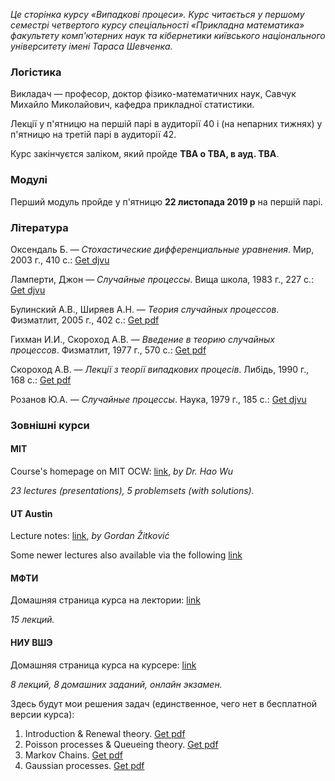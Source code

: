 <i class="text-muted">Це сторінка курсу &laquo;Випадкові процеси&raquo;. Курс читається у першому семестрі четвертого курсу спеціальності &laquo;Прикладна математика&raquo; факультету комп'ютерних наук та кібернетики київського національного університету імені Тараса Шевченка.</i>

<div class="mt-2 mb-2 pl-3 pr-3 pb-2 pt-2 border border-primary rounded bg-white">
    <h3 class="text-primary">Логістика</h3>
    <p>
        Викладач &mdash; професор, доктор фізико-математичних наук, Савчук Михайло Миколайович, кафедра прикладної статистики.
    </p>
    <p>
        Лекції у п'ятницю на першій парі в аудиторії 40 і (на непарних тижнях) у п'ятницю на третій парі в аудиторії 42.
    </p>
    <p>
        Курс закінчуєтся заліком, який пройде <b class="text-danger">TBA о TBA, в ауд. TBA</b>.
    </p>
</div>

<div class="mt-2 mb-2 pl-3 pr-3 pb-2 pt-2 border border-primary rounded bg-white">
    <h3 class="text-danger">Модулі</h3>
    <p>
        Перший модуль пройде у п'ятницю <b class="text-danger">22&nbsp;листопада 2019&nbsp;р</b> на першій парі.
    </p>
</div>

<div class="mt-2 mb-2 pl-3 pr-3 pb-2 pt-2 border border-primary rounded bg-white">
    <h3 class="text-primary">Література</h3>
    <p>
        Оксендаль&nbsp;Б. &mdash; <i>Стохастические дифференциальные уравнения</i>. Мир, 2003&nbsp;г., 410&nbsp;с.: <a class="badge badge-success" href="books/Оксендаль-Б.-Стохастические-дифференциальные-уравнения-Мир-2003.djvu">Get djvu</a>
    </p>
    <p>
        Ламперти, Джон &mdash; <i>Случайные процессы</i>. Вища школа, 1983&nbsp;г., 227&nbsp;с.: <a class="badge badge-success" href="books/Ламперти,-Джон-Случайные-процессы.-Обзор-математической-теории-Вища-школа-1983.djvu">Get djvu</a>
    </p>
    <p>
        Булинский&nbsp;А.В., Ширяев&nbsp;А.Н. &mdash; <i>Теория случайных процессов</i>. Физматлит, 2005&nbsp;г., 402&nbsp;с.: <a class="badge badge-success" href="books/Булинский-А.В.,-Ширяев-А.Н.-Теория-случайных-процессов-Физматлит-2005.pdf">Get pdf</a>
    </p>
    <p>
        Гихман&nbsp;И.И., Скороход&nbsp;А.В. &mdash; <i>Введение в теорию случайных процессов</i>. Физматлит, 1977&nbsp;г., 570&nbsp;с.: <a class="badge badge-success" href="books/Гихман-И.И.,-Скороход-А.В.-Введение-теорию-случайных-процессов-Физматлит-1977.pdf">Get pdf</a>
    </p>
    <p>
        Скороход&nbsp;А.В. &mdash; <i>Лекції з теорії випадкових процесів</i>. Либідь, 1990&nbsp;г., 168&nbsp;с.: <a class="badge badge-success" href="books/Скороход-А.В.-Лекції-з-теорії-випадкових-процесів-Либідь-1990.pdf">Get pdf</a>
    </p>
    <p>
        Розанов&nbsp;Ю.А. &mdash; <i>Случайные процессы</i>. Наука, 1979&nbsp;г., 185&nbsp;с.: <a class="badge badge-success" href="books/Розанов-Ю.А.-Случайные-процессы-Наука-1979.djvu">Get djvu</a>
    </p>
</div>

<div class="mt-2 mb-2 pl-3 pr-3 pb-2 pt-2 border border-primary rounded bg-white">
    <h3 class="text-primary">Зовнішні курси</h3>
    <h4 class="text-primary">MIT</h4>
    <p>
        Course's homepage on MIT OCW: <a href="https://ocw.mit.edu/courses/mathematics/18-445-introduction-to-stochastic-processes-spring-2015/">link</a>, <i>by Dr. Hao Wu</i>
        <!-- You can also download the compact archive: [7-zip](18-445-Introduction-to-Stochastic-Processes-Spring'15/all.7z) -->
    </p>
    <p>
        <i class="text-muted">23 lectures (presentations), 5 problemsets (with solutions).</i>
    </p>
    <h4 class="text-primary">UT Austin</h4>
    <p>
        Lecture notes: <a href="https://web.ma.utexas.edu/users/gordanz/notes/introduction_to_stochastic_processes.pdf">link</a>, <i>by Gordan Žitković</i>
    </p>
    <p>
        Some newer lectures also available via the following <a href="https://web.ma.utexas.edu/users/gordanz/lecture_notes_page.html">link</a>
    </p>
    <h4 class="text-primary">МФТИ</h4>
    <p>
        Домашняя страница курса на лектории: <a href="https://lectoriy.mipt.ru/course/Maths-StochasticProcesses-15L">link</a>
    </p>
    <p>
        <i class="text-muted">15 лекций.</i>
    </p>
    <h4 class="text-primary">НИУ ВШЭ</h4>
    <p>
        Домашняя страница курса на курсере: <a href="https://www.coursera.org/learn/stochasticprocesses/home/welcome">link</a>
    </p>
    <p>
        <i class="text-muted">8 лекций, 8 домашних заданий, онлайн экзамен.</i>
    </p>
    <p>
        Здесь будут мои решения задач (единственное, чего нет в бесплатной версии курса):
        <ol>
            <li>Introduction &amp; Renewal theory. <a class="badge badge-success" href="hse/1_sol.pdf">Get pdf</a></li>
            <li>Poisson processes &amp; Queueing theory. <a class="badge badge-success" href="hse/2_sol.pdf">Get pdf</a></li>
            <li>Markov Chains. <a class="badge badge-success" href="hse/3_sol.pdf">Get pdf</a></li>
            <li>Gaussian processes. <a class="badge badge-success" href="hse/4_sol.pdf">Get pdf</a></li>
        </ol>
    </p>
</div>
